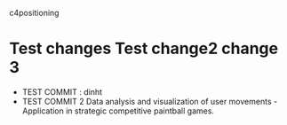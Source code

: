 c4positioning

Test changes
Test change2
change 3
=============
+ TEST COMMIT : dinht
+ TEST COMMIT 2
Data analysis and visualization of user movements - Application in strategic competitive paintball games.
